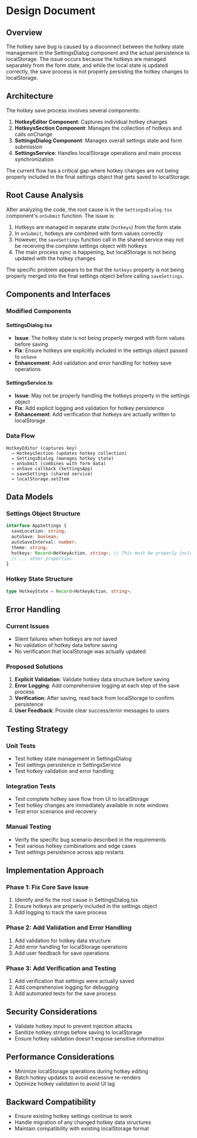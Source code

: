 # Design Document

## Overview

The hotkey save bug is caused by a disconnect between the hotkey state management in the SettingsDialog component and the actual persistence to localStorage. The issue occurs because the hotkeys are managed separately from the form state, and while the local state is updated correctly, the save process is not properly persisting the hotkey changes to localStorage.

## Architecture

The hotkey save process involves several components:

1. **HotkeyEditor Component**: Captures individual hotkey changes
2. **HotkeysSection Component**: Manages the collection of hotkeys and calls onChange
3. **SettingsDialog Component**: Manages overall settings state and form submission
4. **SettingsService**: Handles localStorage operations and main process synchronization

The current flow has a critical gap where hotkey changes are not being properly included in the final settings object that gets saved to localStorage.

## Root Cause Analysis

After analyzing the code, the root cause is in the `SettingsDialog.tsx` component's `onSubmit` function. The issue is:

1. Hotkeys are managed in separate state (`hotkeys`) from the form state
2. In `onSubmit`, hotkeys are combined with form values correctly
3. However, the `saveSettings` function call in the shared service may not be receiving the complete settings object with hotkeys
4. The main process sync is happening, but localStorage is not being updated with the hotkey changes

The specific problem appears to be that the `hotkeys` property is not being properly merged into the final settings object before calling `saveSettings`.

## Components and Interfaces

### Modified Components

#### SettingsDialog.tsx
- **Issue**: The hotkey state is not being properly merged with form values before saving
- **Fix**: Ensure hotkeys are explicitly included in the settings object passed to `onSave`
- **Enhancement**: Add validation and error handling for hotkey save operations

#### SettingsService.ts
- **Issue**: May not be properly handling the hotkeys property in the settings object
- **Fix**: Add explicit logging and validation for hotkey persistence
- **Enhancement**: Add verification that hotkeys are actually written to localStorage

### Data Flow

```
HotkeyEditor (captures key) 
  → HotkeysSection (updates hotkey collection)
  → SettingsDialog (manages hotkey state)
  → onSubmit (combines with form data)
  → onSave callback (SettingsApp)
  → saveSettings (shared service)
  → localStorage.setItem
```

## Data Models

### Settings Object Structure
```typescript
interface AppSettings {
  saveLocation: string;
  autoSave: boolean;
  autoSaveInterval: number;
  theme: string;
  hotkeys: Record<HotkeyAction, string>; // This must be properly included
  // ... other properties
}
```

### Hotkey State Structure
```typescript
type HotkeyState = Record<HotkeyAction, string>;
```

## Error Handling

### Current Issues
- Silent failures when hotkeys are not saved
- No validation of hotkey data before saving
- No verification that localStorage was actually updated

### Proposed Solutions
1. **Explicit Validation**: Validate hotkey data structure before saving
2. **Error Logging**: Add comprehensive logging at each step of the save process
3. **Verification**: After saving, read back from localStorage to confirm persistence
4. **User Feedback**: Provide clear success/error messages to users

## Testing Strategy

### Unit Tests
- Test hotkey state management in SettingsDialog
- Test settings persistence in SettingsService
- Test hotkey validation and error handling

### Integration Tests
- Test complete hotkey save flow from UI to localStorage
- Test hotkey changes are immediately available in note windows
- Test error scenarios and recovery

### Manual Testing
- Verify the specific bug scenario described in the requirements
- Test various hotkey combinations and edge cases
- Test settings persistence across app restarts

## Implementation Approach

### Phase 1: Fix Core Save Issue
1. Identify and fix the root cause in SettingsDialog.tsx
2. Ensure hotkeys are properly included in the settings object
3. Add logging to track the save process

### Phase 2: Add Validation and Error Handling
1. Add validation for hotkey data structure
2. Add error handling for localStorage operations
3. Add user feedback for save operations

### Phase 3: Add Verification and Testing
1. Add verification that settings were actually saved
2. Add comprehensive logging for debugging
3. Add automated tests for the save process

## Security Considerations

- Validate hotkey input to prevent injection attacks
- Sanitize hotkey strings before saving to localStorage
- Ensure hotkey validation doesn't expose sensitive information

## Performance Considerations

- Minimize localStorage operations during hotkey editing
- Batch hotkey updates to avoid excessive re-renders
- Optimize hotkey validation to avoid UI lag

## Backward Compatibility

- Ensure existing hotkey settings continue to work
- Handle migration of any changed hotkey data structures
- Maintain compatibility with existing localStorage format